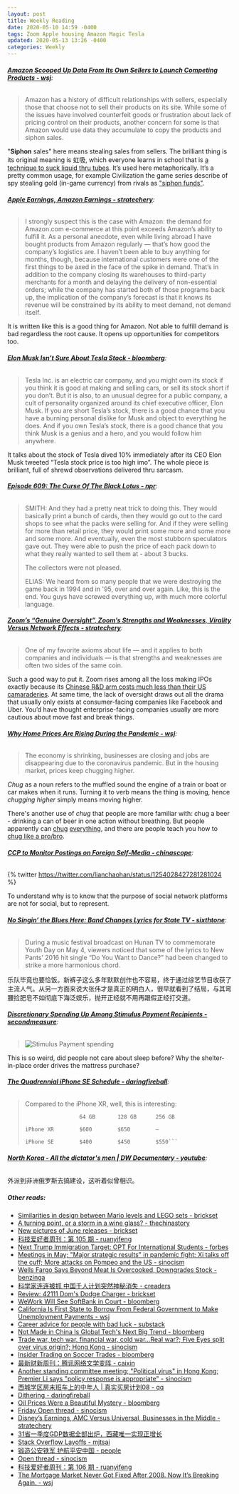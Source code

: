 ```yaml
---
layout: post
title: Weekly Reading
date: 2020-05-10 14:59 -0400
tags: Zoom Apple housing Amazon Magic Tesla
updated: 2020-05-13 13:26 -0400
categories: Weekly
---
```


###### __[Amazon Scooped Up Data From Its Own Sellers to Launch Competing Products - wsj](https://www.wsj.com/articles/amazon-scooped-up-data-from-its-own-sellers-to-launch-competing-products-11587650015)__:

> Amazon has a history of difficult relationships with sellers, especially those that choose not to sell their products on its site. While some of the issues have involved counterfeit goods or frustration about lack of pricing control on their products, another concern for some is that Amazon would use data they accumulate to copy the products and siphon sales.

"__Siphon__ sales" here means stealing sales from sellers. The brilliant thing is its original meaning is 虹吸, which everyone learns in school that is [a technique to suck liquid thru tubes](https://en.wikipedia.org/wiki/Siphon). It’s used here metaphorically. It’s a pretty common usage, for example Civilization the game series describe of spy stealing gold (in-game currency) from rivals as ["siphon funds"](https://civ6.gamepedia.com/Missions#Siphon_Funds).

###### __[Apple Earnings, Amazon Earnings - stratechery](https://stratechery.com/2020/apple-earnings-amazon-earnings/)__:

> I strongly suspect this is the case with Amazon: the demand for Amazon.com e-commerce at this point exceeds Amazon’s ability to fulfill it. As a personal anecdote, even while living abroad I have bought products from Amazon regularly — that’s how good the company’s logistics are. I haven’t been able to buy anything for months, though, because international customers were one of the first things to be axed in the face of the spike in demand. That’s in addition to the company closing its warehouses to third-party merchants for a month and delaying the delivery of non-essential orders; while the company has started both of those programs back up, the implication of the company’s forecast is that it knows its revenue will be constrained by its ability to meet demand, not demand itself.

It is written like this is a good thing for Amazon. Not able to fulfill demand is bad regardless the root cause. It opens up opportunities for competitors too.

###### __[Elon Musk Isn’t Sure About Tesla Stock - bloomberg](https://www.bloomberg.com/opinion/articles/2020-05-04/elon-musk-isn-t-sure-about-tesla-stock)__:

> Tesla Inc. is an electric car company, and you might own its stock if you think it is good at making and selling cars, or sell its stock short if you don’t. But it is also, to an unusual degree for a public company, a cult of personality organized around its chief executive officer, Elon Musk. If you are short Tesla’s stock, there is a good chance that you have a burning personal dislike for Musk and object to everything he does. And if you own Tesla’s stock, there is a good chance that you think Musk is a genius and a hero, and you would follow him anywhere.

It talks about the stock of Tesla dived 10% immediately after its CEO Elon Musk tweeted “Tesla stock price is too high imo”. The whole piece is brilliant, full of shrewd observations delivered thru sarcasm.

###### __[Episode 609: The Curse Of The Black Lotus - npr](https://www.npr.org/sections/money/2018/12/26/679311116/episode-609-the-curse-of-the-black-lotus)__:

> SMITH: And they had a pretty neat trick to doing this. They would basically print a bunch of cards, then they would go out to the card shops to see what the packs were selling for. And if they were selling for more than retail price, they would print some more and some more and some more. And eventually, even the most stubborn speculators gave out. They were able to push the price of each pack down to what they really wanted to sell them at - about 3 bucks.
>
> The collectors were not pleased.
>
> ELIAS: We heard from so many people that we were destroying the game back in 1994 and in '95, over and over again. Like, this is the end. You guys have screwed everything up, with much more colorful language.

###### __[Zoom’s “Genuine Oversight”, Zoom’s Strengths and Weaknesses, Virality Versus Network Effects - stratechery](https://stratechery.com/2020/zooms-genuine-oversight-zooms-strengths-and-weaknesses-virality-versus-network-effects/)__:

> One of my favorite axioms about life — and it applies to both companies and individuals — is that strengths and weaknesses are often two sides of the same coin.

Such a good way to put it. Zoom rises among all the loss making IPOs exactly because its [Chinese R&D arm costs much less than their US camaraderies](https://www.cnbc.com/2019/03/26/zoom-key-profit-driver-ahead-of-ipo-engineers-in-china.html). At same time, the lack of oversight draws out all the drama that usually only exists at consumer-facing companies like Facebook and Uber. You’d have thought enterprise-facing companies usually are more cautious about move fast and break things.

###### __[Why Home Prices Are Rising During the Pandemic - wsj](https://www.wsj.com/articles/why-home-prices-are-rising-during-the-pandemic-11588671002)__:

> The economy is shrinking, businesses are closing and jobs are disappearing due to the coronavirus pandemic. But in the housing market, prices keep chugging higher.

*Chug* as a noun refers to the muffled sound the engine of a train or boat or car makes when it runs. Turning it to verb means the thing is moving, hence *chugging higher* simply means moving higher.

There's another use of *chug* that people are more familiar with: chug a beer - drinking a can of beer in one action without breathing. But people apparently can [chug](https://www.reddit.com/r/CasualConversation/comments/2xsjwh/i_just_chugged_a_cup_of_coffee_like_full_on/) [everything](https://www.reddit.com/r/AskReddit/comments/ncpss/has_anyone_ever_attempted_the_syrup_chug_from/), and there are people teach you how to [chug like a pro/bro](https://52brews.com/how-to-chug-beer-fast).

###### __[CCP to Monitor Postings on Foreign Self-Media - chinascope](http://chinascope.org/archives/22972)__:

{% twitter https://twitter.com/lianchaohan/status/1254028427281281024 %}

To understand why is to know that the purpose of social network platforms are not for social, but to represent.

###### __[No Singin’ the Blues Here: Band Changes Lyrics for State TV - sixthtone](http://www.sixthtone.com/ht_news/1005599/no-singin-the-blues-here-band-changes-lyrics-for-state-tv)__:

> During a music festival broadcast on Hunan TV to commemorate Youth Day on May 4, viewers noticed that some of the lyrics to New Pants’ 2016 hit single “Do You Want to Dance?” had been changed to strike a more harmonious chord.

乐队毕竟也要恰饭。新裤子这么多年默默创作也不容易，终于通过综艺节目收获了主流人气。从另一方面来说大张伟才是真正的明白人，很早就看到了结局，与其弯腰捡肥皂不如彻底下海泛娱乐，抛开正经就不用再跟假正经打交道。

###### __[Discretionary Spending Up Among Stimulus Payment Recipients - secondmeasure](https://secondmeasure.com/datapoints/stimulus-recipient-spending-by-industry/)__:

> <img src="https://secondmeasure.com/wp-content/uploads/2020/05/stimulus-impact-charts-v2_Page_2-1024x547.png" class="img-fluid" alt="Stimulus Payment spending">

This is so weird, did people not care about sleep before? Why the shelter-in-place order drives the mattress purchase?

###### __[The Quadrennial iPhone SE Schedule - daringfireball](https://daringfireball.net/2020/04/the_quadrennial_iphone_se_schedule)__:

> Compared to the iPhone XR, well, this is interesting:
>
>                      64 GB       128 GB      256 GB
>
>     iPhone XR        $600        $650        —
>
>     iPhone SE        $400        $450        $550```

###### __[North Korea - All the dictator's men | DW Documentary - youtube](https://www.youtube.com/watch?v=JmqV2vIXpUY)__:

外派到非洲俄罗斯去搞建设，这听着似曾相识。

##### __Other reads__:
- [Similarities in design between Mario levels and LEGO sets - brickset](https://brickset.com/article/49785/similarities-in-design-between-mario-levels-and-lego-sets)
- [A turning point, or a storm in a wine glass? - thechinastory](https://thechinastory.org/a-turning-point-or-a-storm-in-a-wine-glass/)
- [New pictures of June releases - brickset](https://brickset.com/article/51195)
- [科技爱好者周刊：第 105 期 - ruanyifeng](http://www.ruanyifeng.com/blog/2020/04/weekly-issue-105.html)
- [Next Trump Immigration Target: OPT For International Students - forbes](https://www.forbes.com/sites/stuartanderson/2020/05/04/next-trump-immigration-target-opt-for-international-students/)
- [Meetings in May; "Major strategic results" in pandemic fight; Xi talks off the cuff; More attacks on Pompeo and the US - sinocism](https://sinocism.com/p/meetings-in-may-major-strategic-results)
- [Wells Fargo Says Beyond Meat Is Overcooked, Downgrades Stock - benzinga](https://www.benzinga.com/analyst-ratings/analyst-color/20/05/15935626/wells-fargo-says-beyond-meat-is-overcooked-downgrades-stock)
- [科学家连连被抓 中国千人计划突然神秘消失 - creaders](http://news.creaders.net/china/2020/04/26/2218418.html)
- [Review: 42111 Dom's Dodge Charger - brickset](https://brickset.com/article/51197)
- [WeWork Will See SoftBank in Court - bloomberg](https://www.bloomberg.com/opinion/articles/2020-05-05/wework-will-see-softbank-in-court)
- [California Is First State to Borrow From Federal Government to Make Unemployment Payments - wsj](https://www.wsj.com/articles/california-is-first-state-to-borrow-from-federal-government-to-make-unemployment-payments-11588617257)
- [Career advice for people with bad luck - substack](https://chiefofstuff.substack.com/p/career-advice-for-people-with-bad)
- [Not Made in China Is Global Tech's Next Big Trend - bloomberg](https://www.bloomberg.com/news/articles/2020-03-31/supply-chains-latest-not-made-in-china-is-tech-s-next-move)
- [Trade war, tech war, financial war, cold war...Real war?; Five Eyes split over virus origin?; Hong Kong - sinocism](https://sinocism.com/p/trade-war-tech-war-financial-war)
- [Insider Trading on Soccer Trades - bloomberg](https://www.bloomberg.com/opinion/articles/2020-05-06/insider-trading-on-soccer-trades)
- [最新财新周刊：腾讯网络文学变阵 - caixin](http://m.weekly.caixin.com/m/2020-05-02/101549683.html)
- [Another standing committee meeting; "Political virus" in Hong Kong; Premier Li says "policy response is appropriate" - sinocism](https://sinocism.com/p/another-standing-committee-meeting-db9)
- [西城学区房末班车上的中年人 \| 真实买房计划08 - qq](https://mp.weixin.qq.com/s?__biz=MzIzNDg4MzMxOA==&mid=2247489384&idx=1&sn=ee4decd2350176c1371d728b9249679c)
- [Dithering - daringfireball](https://daringfireball.net/2020/05/dithering)
- [Oil Prices Were a Beautiful Mystery - bloomberg](https://www.bloomberg.com/opinion/articles/2020-05-08/oil-prices-were-a-beautiful-mystery)
- [Friday Open thread - sinocism](https://sinocism.com/p/friday-open-thread-797/comments)
- [Disney’s Earnings, AMC Versus Universal, Businesses in the Middle - stratechery](https://stratechery.com/2020/disneys-earnings-amc-versus-universal-businesses-in-the-middle/)
- [31省一季度GDP数据全部出炉，西藏唯一实现正增长](https://www.guancha.cn/politics/2020_04_29_548753.shtml)
- [Stack Overflow Layoffs - mjtsai](https://mjtsai.com/blog/2020/05/08/stack-overflow-layoffs/)
- [锻造公安铁军 护航平安中国 - people](http://paper.people.com.cn/rmrb/html/2020-05/06/nw.D110000renmrb_20200506_2-01.htm)
- [Open thread - sinocism](https://sinocism.com/p/open-thread-2e5/comments)
- [科技爱好者周刊：第 106 期 - ruanyifeng](http://www.ruanyifeng.com/blog/2020/05/weekly-issue-106.html)
- [The Mortgage Market Never Got Fixed After 2008. Now It’s Breaking Again. - wsj](https://www.wsj.com/articles/the-mortgage-market-never-got-fixed-after-2008-now-its-breaking-again-11588977078)

